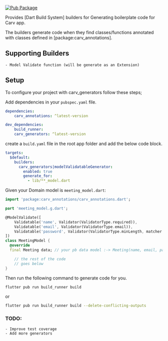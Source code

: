 [![Pub Package](https://img.shields.io/pub/v/carv_generators.svg)](https://pub.dev/packages/carv_generators)

Provides [Dart Build System] builders for Generating boilerplate code for Carv app.

The builders generate code when they find classes/functions annotated with classes defined in [package:carv_annotations].

## Supporting Builders
    - Model Validate function (will be generate as an Extension)

## Setup

To configure your project with carv_generators follow these steps;

Add dependencies in your `pubspec.yaml` file.

```yaml
dependencies:
    carv_annotations: ^latest-version

dev_dependencies:
    build_runner:
    carv_generators: ^latest-version
```

create a `build.yaml` file in the root app folder and add the below code block.

```yaml
targets:
  $default:
    builders:
      carv_generators|modelValidatableGenerator:
        enabled: true
        generate_for:
          - lib/**_model.dart
```

Given your Domain model is `meeting_model.dart`:

```dart
import 'package:carv_annotations/carv_annotations.dart';

part 'meeting_model.g.dart';

@ModelValidate([
    Validatable('name', Validator(ValidatorType.required)),
    Validatable('email', Validator(ValidatorType.email)),
    Validatable('password', Validator(ValidatorType.minLength, matcher: 8)),
])
class MeetingModel {
  @override
  final Meeting data; // your pb data model :-> Meeting(name, email, password)

    // the rest of the code
    // goes below
}
```

Then run the following command to generate code for you.

```bash
flutter pub run build_runner build
```

or

```bash
flutter pub run build_runner build --delete-conflicting-outputs 
```

### TODO: 
    - Improve test coverage
    - Add more generators
